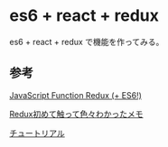 # es6 + react + redux
es6 + react + redux  で機能を作ってみる。


## 参考
[JavaScript Function Redux (+ ES6!)](http://jaysoo.ca/2014/10/30/javascript-function-redux/)

[Redux初めて触って色々わかったメモ](http://qiita.com/inuscript/items/8dc5af052a858023287f)

[チュートリアル](https://facebook.github.io/react/docs/tutorial-ja-JP.html)